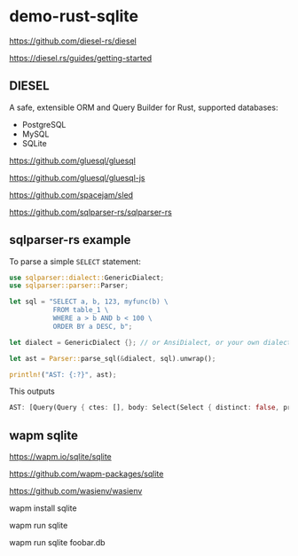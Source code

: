 # demo-rust-sqlite

https://github.com/diesel-rs/diesel

https://diesel.rs/guides/getting-started

## DIESEL

A safe, extensible ORM and Query Builder for Rust, supported databases:

- PostgreSQL
- MySQL
- SQLite

https://github.com/gluesql/gluesql

https://github.com/gluesql/gluesql-js

https://github.com/spacejam/sled

https://github.com/sqlparser-rs/sqlparser-rs

## sqlparser-rs example

To parse a simple `SELECT` statement:

```rust
use sqlparser::dialect::GenericDialect;
use sqlparser::parser::Parser;

let sql = "SELECT a, b, 123, myfunc(b) \
           FROM table_1 \
           WHERE a > b AND b < 100 \
           ORDER BY a DESC, b";

let dialect = GenericDialect {}; // or AnsiDialect, or your own dialect ...

let ast = Parser::parse_sql(&dialect, sql).unwrap();

println!("AST: {:?}", ast);
```

This outputs

```rust
AST: [Query(Query { ctes: [], body: Select(Select { distinct: false, projection: [UnnamedExpr(Identifier("a")), UnnamedExpr(Identifier("b")), UnnamedExpr(Value(Long(123))), UnnamedExpr(Function(Function { name: ObjectName(["myfunc"]), args: [Identifier("b")], over: None, distinct: false }))], from: [TableWithJoins { relation: Table { name: ObjectName(["table_1"]), alias: None, args: [], with_hints: [] }, joins: [] }], selection: Some(BinaryOp { left: BinaryOp { left: Identifier("a"), op: Gt, right: Identifier("b") }, op: And, right: BinaryOp { left: Identifier("b"), op: Lt, right: Value(Long(100)) } }), group_by: [], having: None }), order_by: [OrderByExpr { expr: Identifier("a"), asc: Some(false) }, OrderByExpr { expr: Identifier("b"), asc: None }], limit: None, offset: None, fetch: None })]
```

## wapm sqlite

https://wapm.io/sqlite/sqlite

https://github.com/wapm-packages/sqlite

https://github.com/wasienv/wasienv

wapm install sqlite

wapm run sqlite

wapm run sqlite foobar.db








